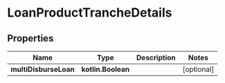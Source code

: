 
# LoanProductTrancheDetails

## Properties
| Name | Type | Description | Notes |
| ------------ | ------------- | ------------- | ------------- |
| **multiDisburseLoan** | **kotlin.Boolean** |  |  [optional] |



